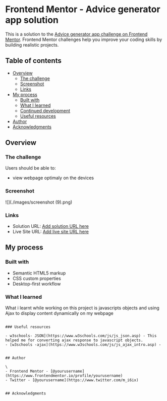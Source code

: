 # Frontend Mentor - Advice generator app solution

This is a solution to the [Advice generator app challenge on Frontend Mentor](https://www.frontendmentor.io/challenges/advice-generator-app-QdUG-13db). Frontend Mentor challenges help you improve your coding skills by building realistic projects.

## Table of contents

- [Overview](#overview)
  - [The challenge](#the-challenge)
  - [Screenshot](#screenshot)
  - [Links](#links)
- [My process](#my-process)
  - [Built with](#built-with)
  - [What I learned](#what-i-learned)
  - [Continued development](#continued-development)
  - [Useful resources](#useful-resources)
- [Author](#author)
- [Acknowledgments](#acknowledgments)


## Overview

### The challenge

Users should be able to:

- view webpage optimaly on the devices

### Screenshot

![](./images/screenshot (9).png)


### Links

- Solution URL: [Add solution URL here](https://your-solution-url.com)
- Live Site URL: [Add live site URL here](https://your-live-site-url.com)

## My process

### Built with

- Semantic HTML5 markup
- CSS custom properties
- Desktop-first workflow

### What I learned
What i learnt while working on this project is javascripts objects and using Ajax to display content dynamically on my webpage

```

### Useful resources

- w3schools- JSON](https://www.w3schools.com/js/js_json.asp) - This helped me for converting ajax response to javascript objects.
- [w3schools -ajax](https://www.w3schools.com/js/js_ajax_intro.asp) - 


## Author

\
- Frontend Mentor - [@yourusername](https://www.frontendmentor.io/profile/yourusername)
- Twitter - [@yourusername](https://www.twitter.com/m_i6ix)


## Acknowledgments


